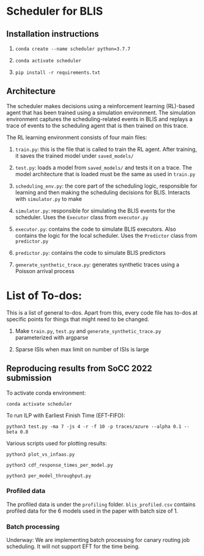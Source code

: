 # Scheduler for BLIS

## Installation instructions 

1. `conda create --name scheduler python=3.7.7`

2. `conda activate scheduler`

3. `pip install -r requirements.txt`

## Architecture

The scheduler makes decisions using a reinforcement learning (RL)-based agent that has been trained using a simulation environment. The simulation environment captures the scheduling-related events in BLIS and replays a trace of events to the scheduling agent that is then trained on this trace.

The RL learning environment consists of four main files:

1. `train.py`: this is the file that is called to train the RL agent. After training, it saves the trained model under `saved_models/`

2. `test.py`: loads a model from `saved_models/` and tests it on a trace. The model architecture that is loaded must be the same as used in `train.py`

3. `scheduling_env.py`: the core part of the scheduling logic, responsible for learning and then making the scheduling decisions for BLIS. Interacts with `simulator.py` to make 

4. `simulator.py`: responsible for simulating the BLIS events for the scheduler. Uses the `Executor` class from `executor.py`

5. `executor.py`: contains the code to simulate BLIS executors. Also contains the logic for the local scheduler. Uses the `Predictor` class from `predictor.py`

6. `predictor.py`: contains the code to simulate BLIS predictors

6. `generate_synthetic_trace.py`: generates synthetic traces using a Poisson arrival process

# List of To-dos:
This is a list of general to-dos. Apart from this, every code file has to-dos at specific points for things that might need to be changed.

1. Make `train.py`, `test.py` and `generate_synthetic_trace.py` parameterized with argparse

2. Sparse ISIs when max limit on number of ISIs is large


## Reproducing results from SoCC 2022 submission

To activate conda environment:

`conda activate scheduler`

To run ILP with Earliest Finish Time (EFT-FIFO):

`python3 test.py -ma 7 -js 4 -r -f 10 -p traces/azure --alpha 0.1 --beta 0.8`

Various scripts used for plotting results:

`python3 plot_vs_infaas.py`

`python3 cdf_response_times_per_model.py`

`python3 per_model_throughput.py`

### Profiled data

The profiled data is under the `profiling` folder. `blis_profiled.csv` contains profiled data for the 6 models used in the paper with batch size of 1.

### Batch processing

Underway: We are implementing batch processing for canary routing job scheduling. It will not support EFT for the time being.
